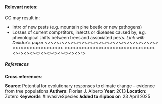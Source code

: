 #### **Relevant notes**:
CC may result in:
- Intro of new pests (e.g. mountain pine beetle or new pathogens)
- Losses of current competitors, insects or diseases caused by, e.g. phenological shifts between trees and associated pests. 
*Link with Deirdre's paper*
<><><><><><><><><><><><><><><><><><><><><><><><><><><><><>
<><><><><><><><><><><><><><><><><><><><><><><><><><><><><>
##### References
**Cross references**:

**Source**: Potential for evolutionary responses to climate change – evidence from tree populations
**Authors**: Florian J. Alberto
**Year**: 2013
**Location**: Zotero
**Keywords**: #InvasiveSpecies 
**Added to slipbox on**: 23 April 2025